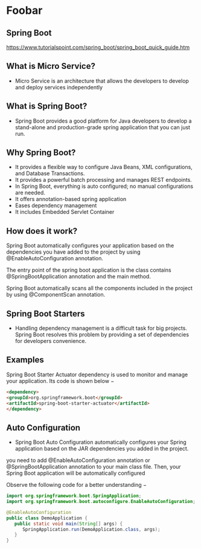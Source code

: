 # Foobar


## Spring Boot 
https://www.tutorialspoint.com/spring_boot/spring_boot_quick_guide.htm



##  What is Micro Service?

* Micro Service is an architecture that allows the developers to develop and deploy services independently

## What is Spring Boot?
* Spring Boot provides a good platform for Java developers to develop a stand-alone and production-grade spring application that you can just run.

## Why Spring Boot?
* It provides a flexible way to configure Java Beans, XML configurations, and Database Transactions.
* It provides a powerful batch processing and manages REST endpoints.
* In Spring Boot, everything is auto configured; no manual configurations are needed.
* It offers annotation-based spring application
* Eases dependency management
* It includes Embedded Servlet Container

## How does it work?
Spring Boot automatically configures your application based on the dependencies you have added to the project by using @EnableAutoConfiguration annotation.

The entry point of the spring boot application is the class contains @SpringBootApplication annotation and the main method.

Spring Boot automatically scans all the components included in the project by using @ComponentScan annotation.

## Spring Boot Starters
* Handling dependency management is a difficult task for big projects. Spring Boot resolves this problem by providing a set of dependencies for developers convenience.

## Examples
Spring Boot Starter Actuator dependency is used to monitor and manage your application. Its code is shown below −

```HTML
<dependency>
<groupId>org.springframework.boot</groupId>
<artifactId>spring-boot-starter-actuator</artifactId>
</dependency>
```

## Auto Configuration
* Spring Boot Auto Configuration automatically configures your Spring application based on the JAR dependencies you added in the project.

 you need to add @EnableAutoConfiguration annotation or @SpringBootApplication annotation to your main class file. Then, your Spring Boot application will be automatically configured

Observe the following code for a better understanding −

```Java
import org.springframework.boot.SpringApplication;
import org.springframework.boot.autoconfigure.EnableAutoConfiguration;

@EnableAutoConfiguration
public class DemoApplication {
   public static void main(String[] args) {
      SpringApplication.run(DemoApplication.class, args);
   }
}
```

